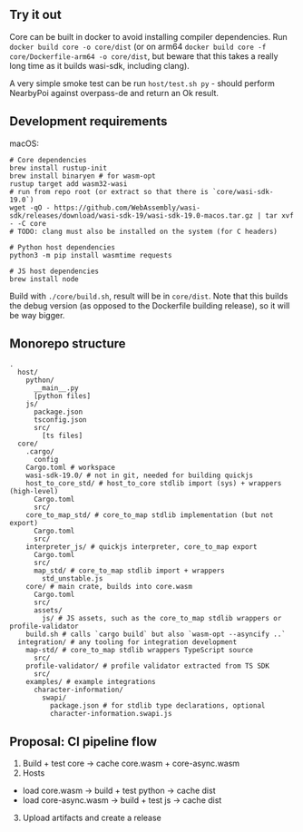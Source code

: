 ## Try it out

Core can be built in docker to avoid installing compiler dependencies. Run `docker build core -o core/dist` (or on arm64 `docker build core -f core/Dockerfile-arm64 -o core/dist`, but beware that this takes a really long time as it builds wasi-sdk, including clang).

A very simple smoke test can be run `host/test.sh py` - should perform NearbyPoi against overpass-de and return an Ok result. 

## Development requirements

macOS:
```
# Core dependencies
brew install rustup-init
brew install binaryen # for wasm-opt
rustup target add wasm32-wasi
# run from repo root (or extract so that there is `core/wasi-sdk-19.0`)
wget -qO - https://github.com/WebAssembly/wasi-sdk/releases/download/wasi-sdk-19/wasi-sdk-19.0-macos.tar.gz | tar xvf - -C core
# TODO: clang must also be installed on the system (for C headers)

# Python host dependencies
python3 -m pip install wasmtime requests

# JS host dependencies
brew install node
```

Build with `./core/build.sh`, result will be in `core/dist`. Note that this builds the debug version (as opposed to the Dockerfile building release), so it will be way bigger.

## Monorepo structure

```shell
.
  host/
    python/
      __main__.py
      [python files]
    js/
      package.json
      tsconfig.json
      src/
        [ts files]
  core/
    .cargo/
      config
    Cargo.toml # workspace
    wasi-sdk-19.0/ # not in git, needed for building quickjs
    host_to_core_std/ # host_to_core stdlib import (sys) + wrappers (high-level)
      Cargo.toml
      src/
    core_to_map_std/ # core_to_map stdlib implementation (but not export)
      Cargo.toml
      src/
    interpreter_js/ # quickjs interpreter, core_to_map export
      Cargo.toml
      src/
      map_std/ # core_to_map stdlib import + wrappers
        std_unstable.js
    core/ # main crate, builds into core.wasm
      Cargo.toml
      src/
      assets/
        js/ # JS assets, such as the core_to_map stdlib wrappers or profile-validator
    build.sh # calls `cargo build` but also `wasm-opt --asyncify ..`
  integration/ # any tooling for integration development
    map-std/ # core_to_map stdlib wrappers TypeScript source
      src/
    profile-validator/ # profile validator extracted from TS SDK
      src/
    examples/ # example integrations
      character-information/
        swapi/
          package.json # for stdlib type declarations, optional
          character-information.swapi.js
```

## Proposal: CI pipeline flow

1. Build + test core -> cache core.wasm + core-async.wasm
2. Hosts
  - load core.wasm -> build + test python -> cache dist
  - load core-async.wasm -> build + test js -> cache dist
3. Upload artifacts and create a release
